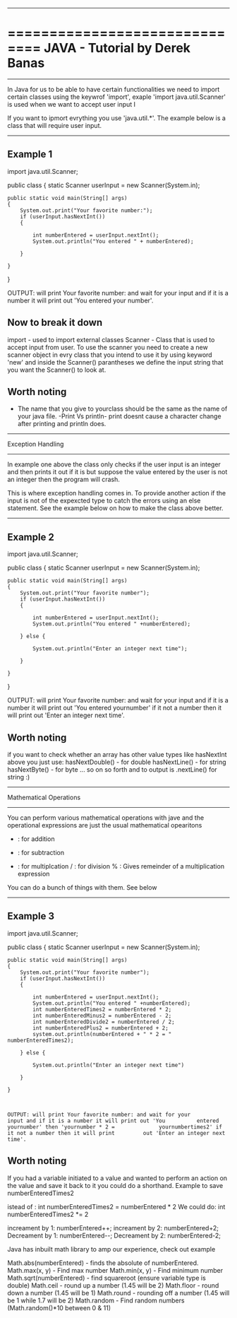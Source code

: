******************************
==============================
JAVA - Tutorial by Derek Banas
==============================
******************************

In Java for us to be able to have certain functionalities we need to import certain classes using the keywrof 'import', exaple 'import java.util.Scanner' is used when we want to accept user input I

If you want to ipmort evrything you use 'java.util.*'.
The example below is a class that will require user input.

---------
Example 1
---------

import java.util.Scanner;

public class <classname> 
{
	static Scanner userInput = new Scanner(System.in);

	public static void main(String[] args) 
	{
		System.out.print("Your favorite number:");
		if (userInput.hasNextInt())
		{
			
			int numberEntered = userInput.nextInt();
			System.out.println("You entered " + numberEntered);

		}

	}
}

OUTPUT: will print Your favorite number: and wait for your 				input and if it is a number it will print out 'You entered 		your number'.


Now to break it down
--------------------
import - used to import external classes
Scanner - Class that is used to accept input from user. To use the scanner you need to create a new scanner object in evry class that you intend to use it by using keyword 'new' and inside the Scanner() parantheses we define the input string that you want the Scanner() to look at.


Worth noting
-------------
- The name that you give to yourclass should be the same as the name of your java file.
-Print Vs println- print doesnt cause a character change after printing and println does.


******************
Exception Handling
******************
In example one above the class only checks if the user input is an integer and then prints it out if it is but suppose the value entered by the user is not an integer then the program will crash. 

This is where exception handling comes in. To provide another action if the input is not of the expexcted type to catch the errors using an else statement. See the example below on how to make the class above better.

---------
Example 2
---------


import java.util.Scanner;

public class <classname> 
{
	static Scanner userInput = new Scanner(System.in);

	public static void main(String[] args) 
	{
		System.out.print("Your favorite number");
		if (userInput.hasNextInt())
		{
			
			int numberEntered = userInput.nextInt();
			System.out.println("You entered " +numberEntered);

		} else {
			
			System.out.println("Enter an integer next time");
		
		}

	}
}

OUTPUT: will print Your favorite number: and wait for your 			input and if it is a number it will print out 'You 			entered	yournumber' if it not a number then it will			print out 'Enter an integer next time'.

Worth noting
-------------
if you want to check whether an array has other value types like hasNextInt above you just use:
hasNextDouble() - for double
hasNextLine() - for string
hasNextByte() - for byte
... so on so forth and to output is .nextLine() for string :)

***********************
Mathematical Operations
***********************
You can perform various mathematical operations with jave and the operational expressions are just the usual mathematical opearitons
+ : for addition
- : for subtraction
* : for multiplcation
/ : for division
% : Gives remeinder of a multiplication expression

You can do a bunch of things with them. See below

---------
Example 3
---------
import java.util.Scanner;

public class <classname> 
{
	static Scanner userInput = new Scanner(System.in);

	public static void main(String[] args) 
	{
		System.out.print("Your favorite number");
		if (userInput.hasNextInt())
		{
			
			int numberEntered = userInput.nextInt();
			System.out.println("You entered " +numberEntered);
			int numberEnteredTimes2 = numberEntered * 2;
			int numberEnteredMinus2 = numberEntered - 2;
			int numberEnteredDivide2 = numberEntered / 2;
			int numberEnteredPlus2 = numberEntered + 2;
			system.out.println(numberEntered + " * 2 = " numberEnteredTimes2);
			
		} else {
			
			System.out.println("Enter an integer next time")
		
		}

	}



	OUTPUT: will print Your favorite number: and wait for your 			input and if it is a number it will print out 'You 			entered	yournumber' then 'yournumber * 2 = 				yournumbertimes2' if it not a number then it will print 		out 'Enter an integer next time'.

Worth noting
------------
If you had a variable initiated to a value and wanted to perform an action on the value and save it back to it you could do a shorthand. Example to save numberEnteredTimes2

istead of : int numberEnteredTimes2 = numberEntered * 2
We could do: int numberEnteredTimes2 *= 2

increament by 1: numberEntered++;
increament by 2: numberEntered+2;
Decreament by 1: numberEntered--;
Decreament by 2: numberEntered-2;

Java has inbuilt math library to amp our experience, check out example

Math.abs(numberEntered) - finds the absolute of numberEntered.
Math.max(x, y) - Find max number
Math.min(x, y) - Find minimum number
Math.sqrt(numberEntered) - find squareroot (ensure variable type is double)
Math.ceil - round up a number (1.45 will be 2)
Math.floor - round down a number (1.45 will be 1)
Math.round - rounding off a number (1.45 will be 1 while 1.7 will be 2)
Math.random - Find random numbers (Math.random()*10 between 0 & 11)

